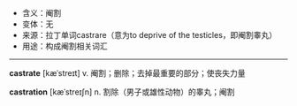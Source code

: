 - <span class="definition">含义：阉割</span>
- <span class="definition">变体：无</span>
- <span class="definition">来源：拉丁单词castrare（意为to deprive of the testicles，即阉割睾丸）</span>
- <span class="definition">用途：构成阉割相关词汇</span>

---

<span class="vocabulary">**castrate**</span> [kæˈstreɪt] v. 阉割；删除；去掉最重要的部分；使丧失力量

<span class="vocabulary">**castration**</span> [kæˈstreɪʃn] n. 割除（男子或雄性动物）的睾丸；阉割


